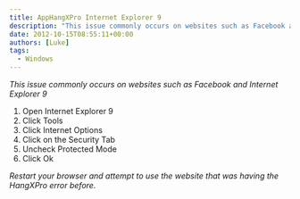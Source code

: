 ```yaml
---
title: AppHangXPro Internet Explorer 9
description: "This issue commonly occurs on websites such as Facebook and Internet Explorer 9"
date: 2012-10-15T08:55:11+00:00
authors: [Luke]
tags:
  - Windows
---
```

_This issue commonly occurs on websites such as Facebook and Internet Explorer 9_

  1. Open Internet Explorer 9
  2. Click Tools
  3. Click Internet Options
  4. Click on the Security Tab
  5. Uncheck Protected Mode
  6. Click Ok

_Restart your browser and attempt to use the website that was having the HangXPro error before._